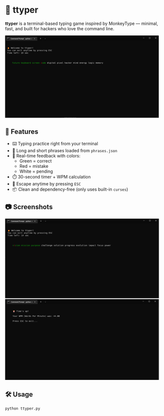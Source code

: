 # 🧠 ttyper

**ttyper** is a terminal-based typing game inspired by MonkeyType — minimal, fast, and built for hackers who love the command line.

![Demo](screenshots/demo1.png)

## 🚀 Features

- ⌨️ Typing practice right from your terminal
- 🧾 Long and short phrases loaded from `phrases.json`
- 🌈 Real-time feedback with colors:
  - Green = correct
  - Red = mistake
  - White = pending
- ⏱️ 30-second timer + WPM calculation
- 🏃 Escape anytime by pressing `ESC`
- 📦 Clean and dependency-free (only uses built-in `curses`)

## 📷 Screenshots

<p align="center">
  <img src="screenshots/demo3.png" width="600">
  <img src="screenshots/demo2.png" width="600">
</p>

## 🛠️ Usage

```bash
python ttyper.py

